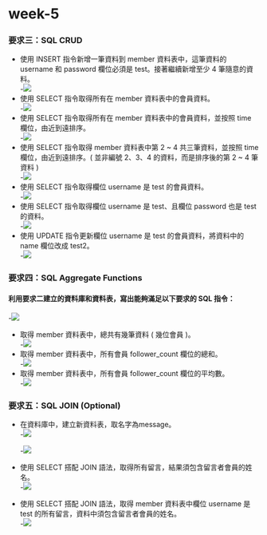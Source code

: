 # week-5

### 要求三：SQL CRUD

* 使用 INSERT 指令新增一筆資料到 member 資料表中，這筆資料的 username 和 password 欄位必須是 test。接著繼續新增至少 4 筆隨意的資料。<br>
  -![](https://github.com/Celeste17/week-5/blob/main/week5%20mysql%E6%88%AA%E5%9C%96/3-1.png) 
* 使用 SELECT 指令取得所有在 member 資料表中的會員資料。<br>
  -![](https://github.com/Celeste17/week-5/blob/main/week5%20mysql%E6%88%AA%E5%9C%96/3-2.png)
* 使用 SELECT 指令取得所有在 member 資料表中的會員資料，並按照 time 欄位，由近到遠排序。<br>
  -![](https://github.com/Celeste17/week-5/blob/main/week5%20mysql%E6%88%AA%E5%9C%96/3-3.png)
* 使用 SELECT 指令取得 member 資料表中第 2 ~ 4 共三筆資料，並按照 time 欄位，由近到遠排序。( 並非編號 2、3、4 的資料，而是排序後的第 2 ~ 4 筆資料 )<br>
  -![](https://github.com/Celeste17/week-5/blob/main/week5%20mysql%E6%88%AA%E5%9C%96/3-4.png)
* 使用 SELECT 指令取得欄位 username 是 test 的會員資料。<br>
  -![](https://github.com/Celeste17/week-5/blob/main/week5%20mysql%E6%88%AA%E5%9C%96/3-5.png)
* 使用 SELECT 指令取得欄位 username 是 test、且欄位 password 也是 test 的資料。<br>
  -![](https://github.com/Celeste17/week-5/blob/main/week5%20mysql%E6%88%AA%E5%9C%96/3-6.png)
* 使用 UPDATE 指令更新欄位 username 是 test 的會員資料，將資料中的 name 欄位改成 test2。<br>
  -![](https://github.com/Celeste17/week-5/blob/main/week5%20mysql%E6%88%AA%E5%9C%96/3-7.png)


### 要求四：SQL Aggregate Functions
#### 利用要求二建立的資料庫和資料表，寫出能夠滿足以下要求的 SQL 指令：<br>
  -![](https://github.com/Celeste17/week-5/blob/main/week5%20mysql%E6%88%AA%E5%9C%96/4-0.png)
* 取得 member 資料表中，總共有幾筆資料 ( 幾位會員 )。<br>
  -![](https://github.com/Celeste17/week-5/blob/main/week5%20mysql%E6%88%AA%E5%9C%96/4-1.png)
* 取得 member 資料表中，所有會員 follower_count 欄位的總和。<br>
  -![](https://github.com/Celeste17/week-5/blob/main/week5%20mysql%E6%88%AA%E5%9C%96/4-2.png)
* 取得 member 資料表中，所有會員 follower_count 欄位的平均數。<br>
  -![](https://github.com/Celeste17/week-5/blob/main/week5%20mysql%E6%88%AA%E5%9C%96/4-3.png)


### 要求五：SQL JOIN (Optional)
* 在資料庫中，建立新資料表，取名字為message。<br>
  -![](https://github.com/Celeste17/week-5/blob/main/week5%20mysql%E6%88%AA%E5%9C%96/5-1.png) <br>

  -![](https://github.com/Celeste17/week-5/blob/main/week5%20mysql%E6%88%AA%E5%9C%96/5-2.0.png)
* 使用 SELECT 搭配 JOIN 語法，取得所有留言，結果須包含留言者會員的姓名。<br>
  -![](https://github.com/Celeste17/week-5/blob/main/week5%20mysql%E6%88%AA%E5%9C%96/5-2.png)
* 使用 SELECT 搭配 JOIN 語法，取得 member 資料表中欄位 username 是 test 的所有留言，資料中須包含留言者會員的姓名。<br>
  -![](https://github.com/Celeste17/week-5/blob/main/week5%20mysql%E6%88%AA%E5%9C%96/5-3.png)
  
